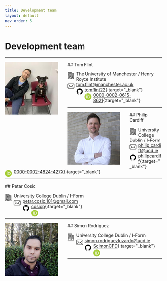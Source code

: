 ```yaml
---
title: Development team
layout: default
nav_order: 5
---
```


# Development team

---
<img align="left" width="170" style="padding-right:30px" src="images/tom.jpeg"/>
## Tom Flint

<img align="left"  width="22" style="padding-right:6px;padding-top:3px" src="building.svg"> The University of Manchester / Henry Royce Institute<br> 
<img align="left"  width="22" style="padding-right:6px;padding-top:3px" src="mail.svg"> tom.flint@manchester.ac.uk <br>
<img align="left"  width="22" style="padding-right:6px;padding-top:3px" src="github_svg.svg"> [tomflint22](https://github.com/tomflint22){:target="_blank"}  <br> 
<img align="left"  width="22" style="padding-right:6px;padding-top:3px" src="orcid.png"> [0000-0002-0615-8621](https://orcid.org/0000-0002-0615-8621){:target="_blank"} <br> 

---
<img align="left" width="170" style="padding-right:30px" src="images/philip.jpeg"/>
## Philip Cardiff

<img align="left"  width="22" style="padding-right:6px;padding-top:3px" src="building.svg"> University College Dublin / I-Form<br> 
<img align="left"  width="22" style="padding-right:6px;padding-top:3px" src="mail.svg"> philip.cardiff@ucd.ie <br>
<img align="left"  width="22" style="padding-right:6px;padding-top:3px" src="github_svg.svg"> [philipcardiff](https://github.com/philipcardiff){:target="_blank"}  <br> 
<img align="left"  width="22" style="padding-right:6px;padding-top:3px" src="orcid.png">[0000-0002-4824-427X](https://orcid.org/0000-0002-4824-427X){:target="_blank"} <br> 

---
<img align="left" width="170" style="padding-right:30px" src=""/>
## Petar Cosic

<img align="left"  width="22" style="padding-right:6px;padding-top:3px" src="building.svg"> University College Dublin / I-Form<br> 
<img align="left"  width="22" style="padding-right:6px;padding-top:3px" src="mail.svg"> petar.cosic.101@gmail.com <br>
<img align="left"  width="22" style="padding-right:6px;padding-top:3px" src="github_svg.svg"> [cosicp](https://github.com/cosicp){:target="_blank"} <br> 
<img align="left"  width="22" style="padding-right:6px;padding-top:3px" src="orcid.png">[]()<br> 

---
<img align="left" width="170" style="padding-right:30px" src="images/simon.jpeg"/>
## Simon Rodriguez

<img align="left"  width="22" style="padding-right:6px;padding-top:3px" src="building.svg"> University College Dublin / I-Form<br> 
<img align="left"  width="22" style="padding-right:6px;padding-top:3px" src="mail.svg"> simon.rodriguezluzardo@ucd.ie <br>
<img align="left"  width="22" style="padding-right:6px;padding-top:3px" src="github_svg.svg"> [ScimonCFD](https://github.com/ScimonCFD){:target="_blank"}  <br> 
<img align="left"  width="22" style="padding-right:6px;padding-top:3px" src="orcid.png">[]()<br> 

---
<br>
<br>